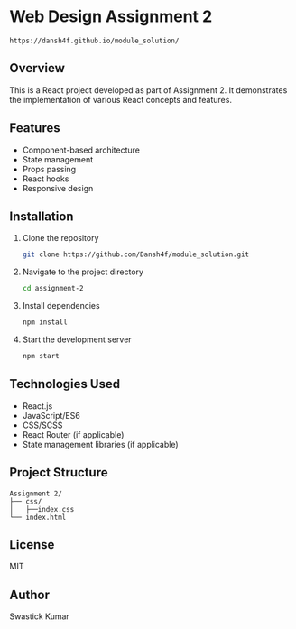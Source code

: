 # Web Design Assignment 2
```
https://dansh4f.github.io/module_solution/ 
```

## Overview
This is a React project developed as part of Assignment 2. It demonstrates the implementation of various React concepts and features.

## Features
- Component-based architecture
- State management
- Props passing
- React hooks
- Responsive design

## Installation
1. Clone the repository
    ```bash
    git clone https://github.com/Dansh4f/module_solution.git
    ```
2. Navigate to the project directory
    ```bash
    cd assignment-2
    ```
3. Install dependencies
    ```bash
    npm install
    ```
4. Start the development server
    ```bash
    npm start
    ```

## Technologies Used
- React.js
- JavaScript/ES6
- CSS/SCSS
- React Router (if applicable)
- State management libraries (if applicable)

## Project Structure
```
Assignment 2/
├── css/
│   ├──index.css
└── index.html
```

## License
MIT

## Author
Swastick Kumar